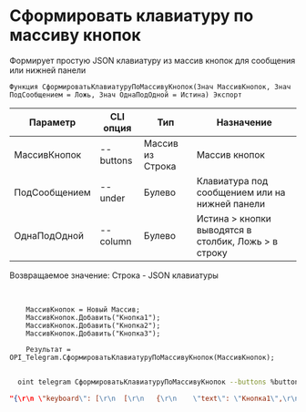 ﻿---
sidebar_position: 12
---

# Сформировать клавиатуру по массиву кнопок
 Формирует простую JSON клавиатуру из массив кнопок для сообщения или нижней панели



`Функция СформироватьКлавиатуруПоМассивуКнопок(Знач МассивКнопок, Знач ПодСообщением = Ложь, Знач ОднаПодОдной = Истина) Экспорт`

  | Параметр | CLI опция | Тип | Назначение |
  |-|-|-|-|
  | МассивКнопок | --buttons | Массив из Строка | Массив кнопок |
  | ПодСообщением | --under | Булево | Клавиатура под сообщением или на нижней панели |
  | ОднаПодОдной | --column | Булево | Истина > кнопки выводятся в столбик, Ложь > в строку |

  
  Возвращаемое значение:   Строка -  JSON клавиатуры

<br/>




```bsl title="Пример кода"
    МассивКнопок = Новый Массив;
    МассивКнопок.Добавить("Кнопка1");
    МассивКнопок.Добавить("Кнопка2");
    МассивКнопок.Добавить("Кнопка3");

    Результат = OPI_Telegram.СформироватьКлавиатуруПоМассивуКнопок(МассивКнопок);
```



```sh title="Пример команды CLI"
    
  oint telegram СформироватьКлавиатуруПоМассивуКнопок --buttons %buttons% --under %under% --column %column%

```

```json title="Результат"
"{\r\n \"keyboard\": [\r\n  [\r\n   {\r\n    \"text\": \"Кнопка1\",\r\n    \"callback_data\": \"Кнопка1\"\r\n   }\r\n  ],\r\n  [\r\n   {\r\n    \"text\": \"Кнопка2\",\r\n    \"callback_data\": \"Кнопка2\"\r\n   }\r\n  ],\r\n  [\r\n   {\r\n    \"text\": \"Кнопка3\",\r\n    \"callback_data\": \"Кнопка3\"\r\n   }\r\n  ]\r\n ],\r\n \"resize_keyboard\": true\r\n}"
```
